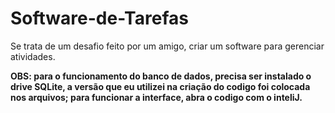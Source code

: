# Software-de-Tarefas
Se trata de um desafio feito por um amigo, criar um software para gerenciar atividades.

**OBS: para o funcionamento do banco de dados, precisa ser instalado o drive SQLite, a versão que eu utilizei na criação do codigo foi colocada nos arquivos;
para funcionar a interface, abra o codigo com o inteliJ.**
